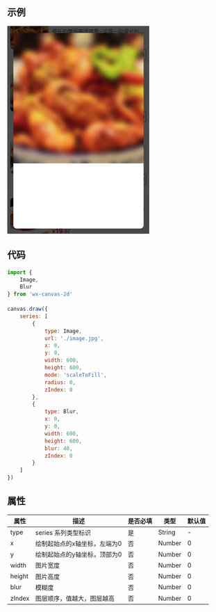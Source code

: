 ## 示例
![](../images/screenshot_1605710246577.png)

## 代码
```js
import {
    Image,
    Blur
} from 'wx-canvas-2d'

canvas.draw({
    series: [
        {
            type: Image,
            url: './image.jpg',
            x: 0,
            y: 0,
            width: 600,
            height: 600,
            mode: 'scaleToFill',
            radius: 0,
            zIndex: 0
        },
        {
            type: Blur,
            x: 0,
            y: 0,
            width: 600,
            height: 600,
            blur: 40,
            zIndex: 0
        }
    ]
})
```

## 属性
| 属性 | 描述 | 是否必填 | 类型 | 默认值|
| --- | --- | --- | --- | --- |
| type | series 系列类型标识 | 是 | String | - |
| x | 绘制起始点的x轴坐标，左端为0 | 否 | Number | 0 |
| y | 绘制起始点的y轴坐标，顶部为0 | 否 | Number | 0 |
| width | 图片宽度 | 否 | Number | 0 |
| height| 图片高度 | 否 | Number | 0 |
| blur| 模糊度 | 否 | Number | 0 |
| zIndex | 图层顺序，值越大，图层越高 | 否 | Number | 0 |
